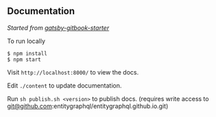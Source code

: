 ## Documentation

_Started from [gatsby-gitbook-starter](https://www.gatsbyjs.com/starters/hasura/gatsby-gitbook-starter)_

To run locally

```shell
$ npm install
$ npm start
```

Visit `http://localhost:8000/` to view the docs.

Edit `./content` to update documentation.

Run `sh publish.sh <version>` to publish docs. (requires write access to git@github.com:entitygraphql/entitygraphql.github.io.git)